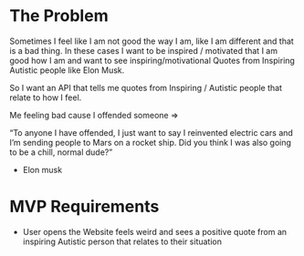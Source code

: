 # The Problem
Sometimes I feel like I am not good the way I am, like I am different and that is a bad thing. 
In these cases I want to be inspired / motivated that I am good how I am and want to see inspiring/motivational Quotes from 
Inspiring Autistic people like Elon Musk.

So I want an API that tells me quotes from Inspiring / Autistic people that relate to how I feel. 


Me feeling bad cause I offended someone =>

 “To anyone I have offended, I just want to say I reinvented electric cars and I’m sending people to Mars on a rocket ship. Did you think I was also going to be a chill, normal dude?”

 - Elon musk

# MVP Requirements
- User opens the Website feels weird and sees a positive quote 
  from an inspiring Autistic person that relates to their situation


